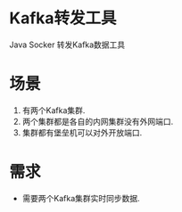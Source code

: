 # Kafka转发工具
Java Socker 转发Kafka数据工具

# 场景
1. 有两个Kafka集群. 
2. 两个集群都是各自的内网集群没有外网端口. 
3. 集群都有堡垒机可以对外开放端口.

# 需求
* 需要两个Kafka集群实时同步数据. 

